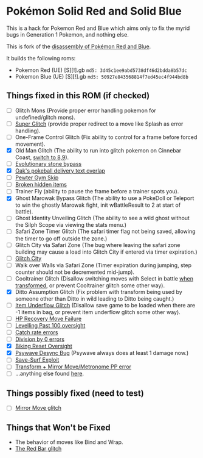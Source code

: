 # Pokémon Solid Red and Solid Blue

This is a hack for Pokemon Red and Blue which aims only to fix the myrid bugs in Generation 1 Pokemon, and nothing else.

This is fork of the [disassembly of Pokémon Red and Blue](https://github.com/pret/pokered).

It builds the following roms:

* Pokemon Red (UE) [S][!].gb  `md5: 3d45c1ee9abd5738df46d2bdda8b57dc`
* Pokemon Blue (UE) [S][!].gb `md5: 50927e843568814f7ed45ec4f944bd8b`

## Things fixed in this ROM (if checked)
* [ ] Glitch Mons (Provide proper error handling pokemon for undefined/glitch mons).
* [ ] [Super Glitch](https://bulbapedia.bulbagarden.net/wiki/Super_Glitch_(move)) (provide proper redirect to a move like Splash as error handling).
* [ ] One-Frame Control Glitch (Fix ability to control for a frame before forced movement).
* [X] Old Man Glitch (The ability to run into glitch pokemon on Cinnebar Coast, [switch to 8,9](https://discordapp.com/channels/333356453928894466/333366468794122240/672666681906298920)).
* [ ] [Evolutionary stone bypass](https://bulbapedia.bulbagarden.net/wiki/List_of_glitches_in_Generation_I#Evolutionary_stone_bypassing)
* [X] [Oak's pokeball delivery text overlap](https://bulbapedia.bulbagarden.net/wiki/List_of_glitches_in_Generation_I#Oak_Pok.C3.A9_Ball_delivery_text_overlapping)
* [ ] [Pewter Gym Skip](https://bulbapedia.bulbagarden.net/wiki/Pewter_Gym_skip_glitch)
* [ ] [Broken hidden items](https://bulbapedia.bulbagarden.net/wiki/Broken_hidden_items)
* [ ] Trainer Fly (ability to pause the frame before a trainer spots you).
* [X] Ghost Marowak Bypass Glitch (The ability to use a PokeDoll or Teleport to win the ghostly Marowak fight, init wBattleResult  to 2 at start of battle).
* [ ] Ghost Identity Unveiling Glitch (The ability to see a wild ghost without the Silph Scope via viewing the stats menu.)
* [ ] Safari Zone Timer Glitch (The safari timer flag not being saved, allowing the timer to go off outside the zone.)
* [ ] Glitch City via Safari Zone (The bug where leaving the safari zone building may cause a load into Glitch City if entered via timer expiration.)
* [ ] [Glitch City](https://bulbapedia.bulbagarden.net/wiki/Glitch_City)
* [ ] Walk over Walls via Safari Zone (Timer expiration during jumping, step counter should not be decremented mid-jump).
* [ ] Cooltrainer Glitch (Disallow switching moves with Select in battle [when transformed](https://bulbapedia.bulbagarden.net/wiki/List_of_glitches_in_Generation_I#--), or prevent Cooltrainer glitch some other way).
* [X] Ditto Assumption Glitch (Fix problem with transform being used by someone other than Ditto in wild leading to Ditto being caught.)
* [ ] [Item Underflow Glitch](https://bulbapedia.bulbagarden.net/wiki/Item_underflow) (Disallow save game to be loaded when there are -1 items in bag, or prevent item underflow glitch some other way).
* [ ] [HP Recovery Move Failure](https://bulbapedia.bulbagarden.net/wiki/List_of_glitches_in_Generation_I#HP_recovery_move_failure)
* [ ] [Levelling Past 100 oversight](https://bulbapedia.bulbagarden.net/wiki/List_of_glitches_in_Generation_I#Leveling_past_100)
* [ ] [Catch rate errors](https://bulbapedia.bulbagarden.net/wiki/List_of_glitches_in_Generation_I#Catch_rate_errors)
* [ ] [Division by 0 errors](https://bulbapedia.bulbagarden.net/wiki/List_of_glitches_in_Generation_I#Division_by_0)
* [X] [Biking Reset Oversight](https://bulbapedia.bulbagarden.net/wiki/List_of_glitches_in_Generation_I#Save_reset_oversight)
* [X] [Psywave Desync Bug](https://bulbapedia.bulbagarden.net/wiki/List_of_glitches_in_Generation_I#Psywave_desynchronization) (Psywave always does at least 1 damage now.)
* [ ] [Save-Surf Exploit](https://bulbapedia.bulbagarden.net/wiki/List_of_glitches_in_Generation_I#Save_Surf_exploit)
* [ ] [Transform + Mirror Move/Metronome PP error](https://bulbapedia.bulbagarden.net/wiki/List_of_glitches_in_Generation_I#Transform_.2B_Mirror_Move.2FMetronome_PP_error)
* [ ] ...anything else found [here](https://bulbapedia.bulbagarden.net/wiki/List_of_glitches_in_Generation_I).

## Things possibly fixed (need to test)
* [ ] [Mirror Move glitch](https://bulbapedia.bulbagarden.net/wiki/List_of_glitches_in_Generation_I#Mirror_Move_glitch)

## Things that Won't be Fixed
* The behavior of moves like Bind and Wrap.
* [The Red Bar glitch](https://bulbapedia.bulbagarden.net/wiki/List_of_glitches_in_Generation_I#Red_Bar_Glitch)
